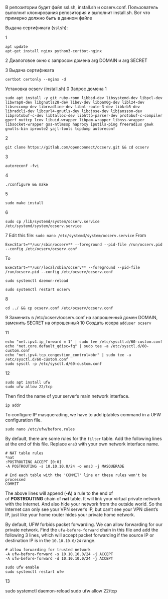 В репозитории будет файл ssl.sh, install.sh и ocserv.conf. Пользователь выполнит клонирования репозитория и выполнит install.sh. Вот что примерно должно быть в данном файле

Выдача сертификата (ssl.sh):

1 
```
apt update
apt-get install nginx python3-certbot-nginx
```

2 Диалоговое окно с запросом домена arg DOMAIN и arg SECRET

3 Выдача сертификата
```
certbot certonly --nginx -d
```

Установка ocserv (install.sh)
0 Запрос домена
1
```shell
sudo apt install -y git ruby-ronn libbsd-dev libsystemd-dev libpcl-dev libwrap0-dev libgnutls28-dev libev-dev libpam0g-dev liblz4-dev libseccomp-dev libreadline-dev libnl-route-3-dev libkrb5-dev libradcli-dev libcurl4-gnutls-dev libcjose-dev libjansson-dev libprotobuf-c-dev libtalloc-dev libhttp-parser-dev protobuf-c-compiler gperf nuttcp lcov libuid-wrapper libpam-wrapper libnss-wrapper libsocket-wrapper gss-ntlmssp haproxy iputils-ping freeradius gawk gnutls-bin iproute2 yajl-tools tcpdump autoreconf
```
2
```shell
git clone https://gitlab.com/openconnect/ocserv.git && cd ocserv
```
3
```shell
autoreconf -fvi
```
4
```
./configure && make
```
5
```
sudo make install
```
6
```
sudo cp /lib/systemd/system/ocserv.service /etc/systemd/system/ocserv.service
```
7 Edit this file: `sudo nano /etc/systemd/system/ocserv.service`
From
```
ExecStart=**/usr/sbin/ocserv** --foreground --pid-file /run/ocserv.pid --config /etc/ocserv/ocserv.conf
```
To
```
ExecStart=**/usr/local/sbin/ocserv** --foreground --pid-file /run/ocserv.pid --config /etc/ocserv/ocserv.conf
```

```
sudo systemctl daemon-reload
```

```
sudo systemctl restart ocserv
```

8
```
cd ../ && cp ocserv.conf /etc/ocserv/ocserv.conf
```

9 Заменить в /etc/ocserv/ocserv.conf <lets-ssl> на запрошенный домен DOMAIN, заменить SECRET на опрошенный
10 Создать юзера `adduser ocserv`

11 
```
echo "net.ipv4.ip_forward = 1" | sudo tee /etc/sysctl.d/60-custom.conf
echo "net.core.default_qdisc=fq" | sudo tee -a /etc/sysctl.d/60-custom.conf
echo "net.ipv4.tcp_congestion_control=bbr" | sudo tee -a /etc/sysctl.d/60-custom.conf
sudo sysctl -p /etc/sysctl.d/60-custom.conf
```

12
```
sudo apt install ufw
sudo ufw allow 22/tcp
```
Then find the name of your server’s main network interface.

```
ip addr
```
To configure IP masquerading, we have to add iptables command in a UFW configuration file.
```
sudo nano /etc/ufw/before.rules
```
By default, there are some rules for the `filter` table. Add the following lines at the end of this file. Replace `ens3` with your own network interface name.
```
# NAT table rules
*nat
:POSTROUTING ACCEPT [0:0]
-A POSTROUTING -s 10.10.10.0/24 -o ens3 -j MASQUERADE

# End each table with the 'COMMIT' line or these rules won't be processed
COMMIT
```

The above lines will append (**-A**) a rule to the end of of **POSTROUTING** chain of **nat** table. It will link your virtual private network with the Internet. And also hide your network from the outside world. So the Internet can only see your VPN server’s IP, but can’t see your VPN client’s IP, just like your home router hides your private home network.

By default, UFW forbids packet forwarding. We can allow forwarding for our private network. Find the `ufw-before-forward` chain in this file and add the following 3 lines, which will accept packet forwarding if the source IP or destination IP is in the `10.10.10.0/24` range.

```
# allow forwarding for trusted network
-A ufw-before-forward -s 10.10.10.0/24 -j ACCEPT
-A ufw-before-forward -d 10.10.10.0/24 -j ACCEPT
```
```
sudo ufw enable
sudo systemctl restart ufw
```

13

sudo systemctl daemon-reload
sudo ufw allow 22/tcp